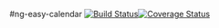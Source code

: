 #ng-easy-calendar [![Build Status](https://travis-ci.org/leosilvadev/ng-easy-calendar.svg?branch=master)](https://travis-ci.org/leosilvadev/ng-easy-calendar)[![Coverage Status](https://coveralls.io/repos/leosilvadev/ng-easy-calendar/badge.svg?branch=master&service=github)](https://coveralls.io/github/leosilvadev/ng-easy-calendar?branch=master)
